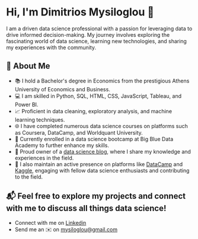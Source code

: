 # Hi, I'm Dimitrios Mysiloglou 👋

I am a driven data science professional with a passion for leveraging data to drive informed decision-making. My journey involves exploring the fascinating world of data science, learning new technologies, and sharing my experiences with the community.

## 🚀 About Me

- 📚 I hold a Bachelor's degree in Economics from the prestigious Athens University of Economics and Business.
- 💻 I am skilled in Python, SQL, HTML, CSS, JavaScript, Tableau, and Power BI.
- 📈 Proficient in data cleaning, exploratory analysis, and machine learning techniques.
- 🌐 I have completed numerous data science courses on platforms such as Coursera, DataCamp, and Worldquant University.
- 🎯 Currently enrolled in a data science bootcamp at Big Blue Data Academy to further enhance my skills.
- 📔 Proud owner of a [data science blog](https://myblog), where I share my knowledge and experiences in the field.
- 📝 I also maintain an active presence on platforms like [DataCamp]() and [Kaggle](), engaging with fellow data science enthusiasts and contributing to the field.

## 📬 Feel free to explore my projects and connect with me to discuss all things data science!
- Connect with me on [Linkedin](https://www.linkedin.com/in/jimmysiloglou/)
- Send me an ✉️ on [mysiloglou@gmail.com](mailto:mysiloglou@gmail.com)
